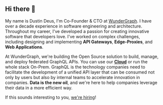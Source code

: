 ## Hi there 👋

My name is Dustin Deus, I'm Co-Founder & CTO at [WunderGraph](https://wundergraph.com). I have over a decade experience in software engineering and architecture. Throughout my career, I've developed a passion for creating innovative software that developers love. I've worked on complex challenges, including designing and implementing **API Gateways**, **Edge-Proxies**, and **Web Applications**.

At WunderGraph, we're building the Open Source solution to build, manage, and deploy federated GraphQL APIs. You can use our [**Cloud**](https://cosmo.wundergraph.com/) or run the whole stack On-Prem. GraphQL is the technology companies need to facilitate the development of a unified API layer that can be consumed not only by users but also by internal teams to accelerate innovation in companies. **Data is the new oil**, and we're here to help companies leverage their data in a more efficient way.

If this sounds interesting to you, [we're hiring](https://wundergraph.com/jobs)!
